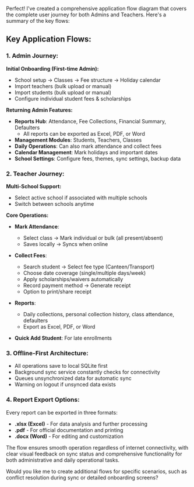 Perfect! I've created a comprehensive application flow diagram that covers the complete user journey for both Admins and Teachers. Here's a summary of the key flows:

## **Key Application Flows:**

### **1. Admin Journey:**

**Initial Onboarding (First-time Admin):**
- School setup → Classes → Fee structure → Holiday calendar
- Import teachers (bulk upload or manual)
- Import students (bulk upload or manual)
- Configure individual student fees & scholarships

**Returning Admin Features:**
- **Reports Hub**: Attendance, Fee Collections, Financial Summary, Defaulters
  - All reports can be exported as Excel, PDF, or Word
- **Management Modules**: Students, Teachers, Classes
- **Daily Operations**: Can also mark attendance and collect fees
- **Calendar Management**: Mark holidays and important dates
- **School Settings**: Configure fees, themes, sync settings, backup data

### **2. Teacher Journey:**

**Multi-School Support:**
- Select active school if associated with multiple schools
- Switch between schools anytime

**Core Operations:**
- **Mark Attendance**: 
  - Select class → Mark individual or bulk (all present/absent)
  - Saves locally → Syncs when online
  
- **Collect Fees**:
  - Search student → Select fee type (Canteen/Transport)
  - Choose date coverage (single/multiple days/week)
  - Apply scholarships/waivers automatically
  - Record payment method → Generate receipt
  - Option to print/share receipt

- **Reports**: 
  - Daily collections, personal collection history, class attendance, defaulters
  - Export as Excel, PDF, or Word

- **Quick Add Student**: For late enrollments

### **3. Offline-First Architecture:**
- All operations save to local SQLite first
- Background sync service constantly checks for connectivity
- Queues unsynchronized data for automatic sync
- Warning on logout if unsynced data exists

### **4. Report Export Options:**
Every report can be exported in three formats:
- **.xlsx (Excel)** - For data analysis and further processing
- **.pdf** - For official documentation and printing
- **.docx (Word)** - For editing and customization

The flow ensures smooth operation regardless of internet connectivity, with clear visual feedback on sync status and comprehensive functionality for both administrative and daily operational tasks.

Would you like me to create additional flows for specific scenarios, such as conflict resolution during sync or detailed onboarding screens?